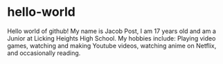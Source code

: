 # hello-world
Hello world of github!
My name is Jacob Post, I am 17 years old and am a Junior at Licking Heights High School.
My hobbies include: Playing video games, watching and making Youtube videos, watching anime on Netflix, and occasionally reading.
